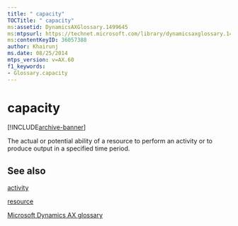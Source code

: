 ```yaml
---
title: " capacity"
TOCTitle: " capacity"
ms:assetid: DynamicsAXGlossary.1499645
ms:mtpsurl: https://technet.microsoft.com/library/dynamicsaxglossary.1499645(v=AX.60)
ms:contentKeyID: 36057388
author: Khairunj
ms.date: 08/25/2014
mtps_version: v=AX.60
f1_keywords:
- Glossary.capacity
---
```


# capacity


[!INCLUDE[archive-banner](includes/archive-banner.md)]

The actual or potential ability of a resource to perform an activity or to produce output in a specified time period.

## See also

[activity](activity.md)

[resource](resource.md)

[Microsoft Dynamics AX glossary](glossary/microsoft-dynamics-ax-glossary.md)

  


